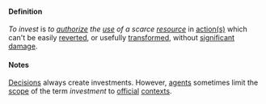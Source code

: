 #### Definition

*To invest* is *to [authorize](https://github.com/gcassel/Modular-Organization-Terminology/blob/master/terms/authorize.md) the [use](https://github.com/gcassel/Modular-Organization-Terminology/blob/master/terms/use.md) of a scarce [resource](https://github.com/gcassel/Modular-Organization-Terminology/blob/master/terms/resource.md)* in [action(s)](https://github.com/gcassel/Modular-Organization-Terminology/blob/master/terms/act.md) which can't be easily [reverted](https://github.com/gcassel/Modular-Organization-Terminology/blob/master/terms/revert.md), or usefully [transformed](https://github.com/gcassel/Modular-Organization-Terminology/blob/master/terms/transform.md), without [significant](https://github.com/gcassel/Modular-Organization-Terminology/blob/master/terms/significance.md) [damage](https://github.com/gcassel/Modular-Organization-Terminology/blob/master/terms/damage.md).
 
#### Notes

[Decisions](https://github.com/gcassel/Modular-Organization-Terminology/blob/master/terms/decide.md) always create investments.   However, [agents](https://github.com/gcassel/Modular-Organization-Terminology/blob/master/terms/agent.md) sometimes limit the [scope](https://github.com/gcassel/Modular-Organization-Terminology/blob/master/terms/scope.md) of the term *investment* to [official](https://github.com/gcassel/Modular-Organization-Terminology/blob/master/terms/official.md) [contexts](https://github.com/gcassel/Modular-Organization-Terminology/blob/master/terms/context.md).
